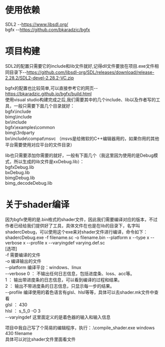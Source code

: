 # 使用依赖  
SDL2 --https://www.libsdl.org/  
bgfx --https://github.com/bkaradzic/bgfx  

# 项目构建  
SDL2的配置只需要它的include和lib文件就好,记得dll文件要放在项目.exe文件相同目录下--https://github.com/libsdl-org/SDL/releases/download/release-2.28.2/SDL2-devel-2.28.2-VC.zip    

bgfx的配置也比较简单,可以直接参考它的网页--https://bkaradzic.github.io/bgfx/build.html  
使用visual studio构建完成之后,我们需要其中的几个include、lib以及作者写的工具，一般只需要下面几个目录就好：  
bgfx\include  
bimg\include  
bx\include  
bgfx\examples\common  
bimg\3rdparty  
bx\include\compat\msvc （msvs是给微软的C++编辑器用的，如果你用的其他平台需要使用对应平台的文件目录）    

lib也只需要添加你需要的就好，一般有下面几个（我这里因为使用的是Debug模式，所以生成的lib文件是xxDebug.lib）：  
bgfxDebug.lib  
bxDebug.lib  
bimgDebug.lib  
bimg_decodeDebug.lib  

# 关于shader编译  
因为bgfx使用的是.bin格式的shader文件，因此我们需要编译对应的版本，不过作者已经给我们提供好了工具，具体文件在也是在lib的目录下，名字叫shadercDebug，可以使用这个exe来对shader文件进行编译，命令如下：  
shadercDebug.exe -f filename.sc -o filename.bin --platform x --type x --verbose x --profile x --varyingdef varying.def.sc  
[选项]  
-f 需要编译的文件  
-o 编译输出的文件  
--platform 编译平台：windows、linux  
--verbose 
        0 ： 不输出任何日志信息，包括进度条、loss、acc等。  
        1 ： 输出带进度条的日志信息，可以看到编译的过程和结果。  
        2 ： 输出不带进度条的日志信息，只显示每一步的结果。  
--profile 编译使用的着色语言有glsl、hlsl等等，具体可以去shader.mk文件中查看  
        glsl ： 430  
        hlsl ： s_5_0 -O 3  
--varyingdef 这里面定义的是着色器的输入和输入信息  

项目中我自己写了个简易的编辑程序，执行：.\compile_shader.exe windows 430 filename  
具体可以对比shader文件里面看文件  